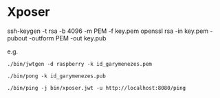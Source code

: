 # Xposer

ssh-keygen -t rsa -b 4096 -m PEM -f key.pem
openssl rsa -in key.pem -pubout -outform PEM -out key.pub

e.g.

```
./bin/jwtgen -d raspberry -k id_garymenezes.pem

./bin/pong -k id_garymenezes.pub

./bin/ping -j bin/xposer.jwt -u http://localhost:8080/ping
```
